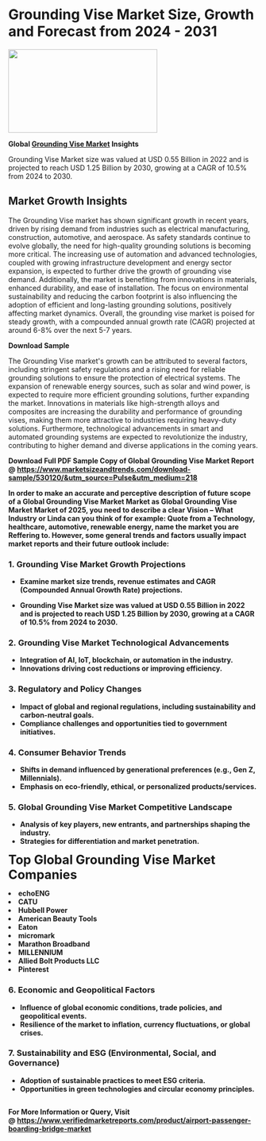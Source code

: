 <H1>Grounding Vise Market Size, Growth and Forecast from 2024 - 2031</H1><img class="aligncenter size-medium wp-image-584254" src="https://thirdeyenews.in/wp-content/uploads/2024/09/Global-Market-Research-300x168.jpeg" alt="" width="300" height="168" /><p><strong>Global&nbsp;<a href="https://www.marketsizeandtrends.com/download-sample/530120/&amp;utm_source=Pulse&amp;utm_medium=218">Grounding Vise Market</a> Insights</strong></p><p>Grounding Vise Market size was valued at USD 0.55 Billion in 2022 and is projected to reach USD 1.25 Billion by 2030, growing at a CAGR of 10.5% from 2024 to 2030.</p><p><h2>Market Growth Insights</h2> <p>The Grounding Vise market has shown significant growth in recent years, driven by rising demand from industries such as electrical manufacturing, construction, automotive, and aerospace. As safety standards continue to evolve globally, the need for high-quality grounding solutions is becoming more critical. The increasing use of automation and advanced technologies, coupled with growing infrastructure development and energy sector expansion, is expected to further drive the growth of grounding vise demand. Additionally, the market is benefiting from innovations in materials, enhanced durability, and ease of installation. The focus on environmental sustainability and reducing the carbon footprint is also influencing the adoption of efficient and long-lasting grounding solutions, positively affecting market dynamics. Overall, the grounding vise market is poised for steady growth, with a compounded annual growth rate (CAGR) projected at around 6-8% over the next 5-7 years.</p> <p><strong>Download Sample</strong></p> <p>The Grounding Vise market's growth can be attributed to several factors, including stringent safety regulations and a rising need for reliable grounding solutions to ensure the protection of electrical systems. The expansion of renewable energy sources, such as solar and wind power, is expected to require more efficient grounding solutions, further expanding the market. Innovations in materials like high-strength alloys and composites are increasing the durability and performance of grounding vises, making them more attractive to industries requiring heavy-duty solutions. Furthermore, technological advancements in smart and automated grounding systems are expected to revolutionize the industry, contributing to higher demand and diverse applications in the coming years.</p> <p><strong></p><p><span class=""><strong>Download Full PDF Sample Copy of Global Grounding Vise Market Report</strong> @ <a href="https://www.marketsizeandtrends.com/download-sample/530120/&amp;utm_source=Pulse&amp;utm_medium=218" target="_blank">https://www.marketsizeandtrends.com/download-sample/530120/&amp;utm_source=Pulse&amp;utm_medium=218</a></span></p><p>In order to make an accurate and perceptive description of future scope of a Global&nbsp;Grounding Vise Market Market as Global&nbsp;Grounding Vise Market Market of 2025, you need to describe a clear Vision &ndash; What Industry or Linda can you think of for example: Quote from a Technology, healthcare, automotive, renewable energy, name the market you are Reffering to. However, some general trends and factors usually impact market reports and their future outlook include:</p><h3>1.&nbsp;<strong>Grounding Vise Market Growth Projections</strong></h3><ul><li>Examine market size trends, revenue estimates and CAGR (Compounded Annual Growth Rate) projections.</li><li><p>Grounding Vise Market size was valued at USD 0.55 Billion in 2022 and is projected to reach USD 1.25 Billion by 2030, growing at a CAGR of 10.5% from 2024 to 2030.</p></li></ul><h3>2.&nbsp;<strong>Grounding Vise Market Technological Advancements</strong></h3><ul><li>Integration of AI, IoT, blockchain, or automation in the industry.</li><li>Innovations driving cost reductions or improving efficiency.</li></ul><h3>3.&nbsp;<strong>Regulatory and Policy Changes</strong></h3><ul><li>Impact of global and regional regulations, including sustainability and carbon-neutral goals.</li><li>Compliance challenges and opportunities tied to government initiatives.</li></ul><h3>4.&nbsp;<strong>Consumer Behavior Trends</strong></h3><ul><li>Shifts in demand influenced by generational preferences (e.g., Gen Z, Millennials).</li><li>Emphasis on eco-friendly, ethical, or personalized products/services.</li></ul><h3>5.&nbsp;<strong>Global Grounding Vise Market Competitive Landscape</strong></h3><ul><li>Analysis of key players, new entrants, and partnerships shaping the industry.</li><li>Strategies for differentiation and market penetration.</li></ul><p data-pm-slice="1 1 []"><span style="color: inherit; font-family: inherit; font-size: 25px;">Top Global Grounding Vise Market Companies</span></p><div class="" data-test-id=""><p><li>echoENG</li><li> CATU</li><li> Hubbell Power</li><li> American Beauty Tools</li><li> Eaton</li><li> micromark</li><li> Marathon Broadband</li><li> MILLENNIUM</li><li> Allied Bolt Products LLC</li><li> Pinterest</li></p></div><h3>6.&nbsp;<strong>Economic and Geopolitical Factors</strong></h3><ul><li>Influence of global economic conditions, trade policies, and geopolitical events.</li><li>Resilience of the market to inflation, currency fluctuations, or global crises.</li></ul><h3>7.&nbsp;<strong>Sustainability and ESG (Environmental, Social, and Governance)</strong></h3><ul><li>Adoption of sustainable practices to meet ESG criteria.</li><li>Opportunities in green technologies and circular economy principles.</li></ul><h2><strong style="font-size: 14px;">For More Information or Query, Visit @&nbsp;</strong><a style="background-color: #ffffff; font-size: 14px;" href="https://www.marketsizeandtrends.com/report/grounding-vise-market/" target="_blank">https://www.verifiedmarketreports.com/product/airport-passenger-boarding-bridge-market</a></h2>
